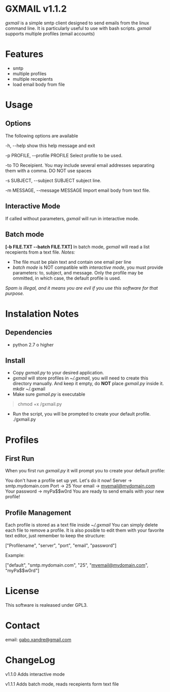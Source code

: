 # GXMAIL v1.1.2

*gxmail* is a simple smtp client designed to send emails from the linux command line.
It is particularly useful to use with bash scripts. 
*gxmail* supports multiple profiles (email accounts)

# Features
* smtp
* multiple profiles
* multiple recepients
* load email body from file

# Usage

## Options
The following options are available


  -h, --help            show this help message and exit
  
  -p PROFILE, --profile PROFILE
                        Select profile to be used.
                        
  -to TO                Receipient. You may include several email addresses
                        separating them with a comma. DO NOT use spaces
                        
  -s SUBJECT, --subject SUBJECT
                        subject line.
                        
  -m MESSAGE, --message MESSAGE
                        Import email body from text file.

## Interactive Mode

If called without parameters, *gxmail* will run in interactive mode.

## Batch mode 

**[-b FILE.TXT --batch FILE.TXT]**
In batch mode, *gxmail* will read a list recepients from a text file.
*Notes:*
* The file must be plain text and contain one email per line
* *batch mode* is NOT compatible with *interactive mode*, you must provide parameters: to, subject, and message. Only the profile may be ommitted, in which case, the default profile is used.

*Spam is illegal, and it means you are evil if you use this software for that purpose.*

# Instalation Notes
## Dependencies
* python 2.7 o higher

## Install

* Copy *gxmail.py* to your desired application.
* *gxmail* will store profiles in *~/.gxmail*, you will need to create this directory manually. And keep it empty, do **NOT** place *gxmail.py* inside it.
 mkdir ~/.gxmail
* Make sure *gxmail.py* is executable
> chmod +x <path>/gxmail.py
* Run the script, you will be prompted to create your default profile.
 ./gxmail.py

# Profiles

## First Run
When you first run *gxmail.py* it will prompt you to create your default profile:

 You don't have a profile set up yet. Let's do it now!
 Server -> smtp.mydomain.com
 Port -> 25
 Your email -> myemail@mydomain.com
 Your password -> myPa$$w0rd
 You are ready to send emails with your new profile!

## Profile Management
Each profile is stored as a text file inside *~/.gxmail*
You can simply delete each file to remove a profile.
It is also posible to edit them with your favorite text editor, just remember to keep the structure:

 ["Profilename", "server", "port", "email", "password"]

Example:

 ["default", "smtp.mydomain.com", "25", "myemail@mydomain.com", "myPa$$w0rd"]

# License

This software is realeased under GPL3.

# Contact

email: gabo.xandre@gmail.com

# ChangeLog
v1.1.0 Adds interactive mode

v1.1.1 Adds batch mode, reads recepients form text file
